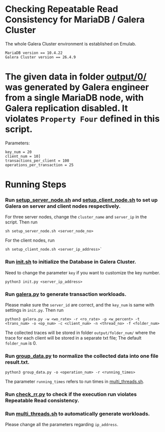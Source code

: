 # Checking Repeatable Read Consistency for MariaDB / Galera Cluster 

The whole Galera Cluster environment is established on Emulab.

```
MariaDB version == 10.4.22
Galera Cluster version == 26.4.9
```

# The given data in folder [output/0/](./output/0/) was generated by Galera engineer from a single MariaDB node, with Galera replication disabled. It violates `Property Four` defined in this script. 
Parameters:
```
key_num = 20
client_num = 10]
transactions_per_client = 100
operations_per_transaction = 25
```
# Running Steps

### Run [setup_server_node.sh](./setup_server_node.sh) and [setup_client_node.sh](./setup_client_node.sh) to set up Galera on server and client nodes respectively.

For three server nodes, change the `cluster_name` and `server_ip` in the script. Then run
```
sh setup_server_node.sh <server_node_no>
```
For the client nodes, run
```
sh setup_client_node.sh <server_ip_address>`
```
### Run [init.sh](./init.sh) to initialize the Database in Galera Cluster.

Need to change the parameter `key` if you want to customize the key number.
```
python3 init.py <server_ip_address>
```
### Run  [galera.py](./galera.py) to generate transaction workloads. 

Please make sure the `server_id` are correct, and the `key_num` is same with settings in `init.py`. Then run
```
python3 galera.py -w <wo_rate> -r <ro_rate> -p <w_percent> -t <trans_num> -o <op_num> -c <client_num> -n <thread_no> -f <folder_num>
```
The collected traces will be stored in folder `output/folder_num/` where the trace for each client will be stored in a separate txt file; The default `folder_num` is 0.

### Run [group_data.py](./group_data.py) to normalize the collected data into one file result.txt.
```
python3 group_data.py -o <operation_num> -r <running_times>
```
The parameter `running_times` refers to run times in [multi_threads.sh](./multi_threads.sh).

### Run [check_rr.py](./check_rr.py) to check if the execution run violates Repeatable Read consistency.
  
### Run [multi_threads.sh](./multi_threads.sh) to automatically generate workloads.

Please change all the parameters regarding `ip_address`.



 
 
